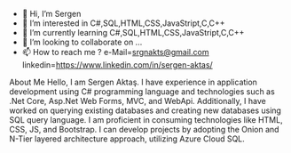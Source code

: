 - 👋 Hi, I’m Sergen
- 👀 I’m interested in C#,SQL,HTML,CSS,JavaStript,C,C++
- 🌱 I’m currently learning C#,SQL,HTML,CSS,JavaStript,C,C++
- 💞️ I’m looking to collaborate on ...
- 📫 How to reach me ?
e-Mail=srgnakts@gmail.com
linkedin=https://www.linkedin.com/in/sergen-aktas/

About Me
Hello, I am Sergen Aktaş. 
I have experience in application development using C# programming language and technologies such as .Net Core, Asp.Net Web Forms, MVC, and WebApi. Additionally, 
I have worked on querying existing databases and creating new databases using SQL query language.
I am proficient in consuming technologies like HTML, CSS, JS, and Bootstrap.
 I can develop projects by adopting the Onion and N-Tier layered architecture approach, utilizing Azure Cloud SQL.
